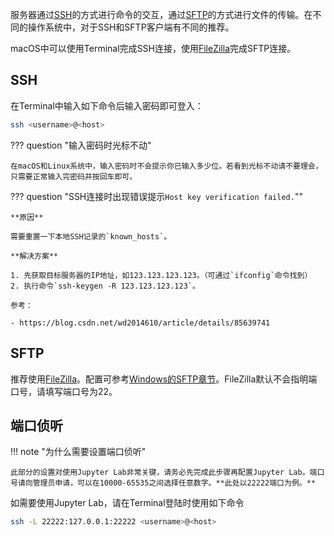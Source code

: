 服务器通过[SSH](https://en.wikipedia.org/wiki/Secure_Shell)的方式进行命令的交互，通过[SFTP](https://en.wikipedia.org/wiki/SSH_File_Transfer_Protocol)的方式进行文件的传输。在不同的操作系统中，对于SSH和SFTP客户端有不同的推荐。

macOS中可以使用Terminal完成SSH连接，使用[FileZilla](https://filezilla-project.org/download.php?platform=osx)完成SFTP连接。

## SSH

在Terminal中输入如下命令后输入密码即可登入：

```bash
ssh <username>@<host>
```

??? question "输入密码时光标不动"

	在macOS和Linux系统中，输入密码时不会提示你已输入多少位。若看到光标不动请不要理会，只需要正常输入完密码并按回车即可。

??? question "SSH连接时出现错误提示`Host key verification failed.`""

    **原因**
    
    需要重置一下本地SSH记录的`known_hosts`。
    
    **解决方案**
    
    1. 先获取目标服务器的IP地址，如123.123.123.123。（可通过`ifconfig`命令找到）
    2. 执行命令`ssh-keygen -R 123.123.123.123`。
    
    参考：
    
    - https://blog.csdn.net/wd2014610/article/details/85639741

## SFTP

推荐使用[FileZilla](https://filezilla-project.org/download.php?platform=osx)。配置可参考[Windows的SFTP章节](/01-connect/win/#sftp)。FileZilla默认不会指明端口号，请填写端口号为22。

## 端口侦听

!!! note "为什么需要设置端口侦听"

	此部分的设置对使用Jupyter Lab非常关键，请务必先完成此步骤再配置Jupyter Lab。端口号请向管理员申请，可以在10000-65535之间选择任意数字。**此处以22222端口为例。**

如需要使用Jupyter Lab，请在Terminal登陆时使用如下命令

```bash
ssh -L 22222:127.0.0.1:22222 <username>@<host>
```